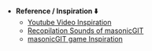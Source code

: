 - **Reference / Inspiration ⬇️**
  - [Youtube Video Inspiration](https://youtu.be/GXlckaGr0Eo?si=tKj2KdLq0Mal3WMg)
  - [Recopilation Sounds of masonicGIT](https://github.com/masonicGIT/pacman/tree/master/sounds)
  - [masonicGIT game Inspiration](https://masonicgit.github.io/pacman/)
